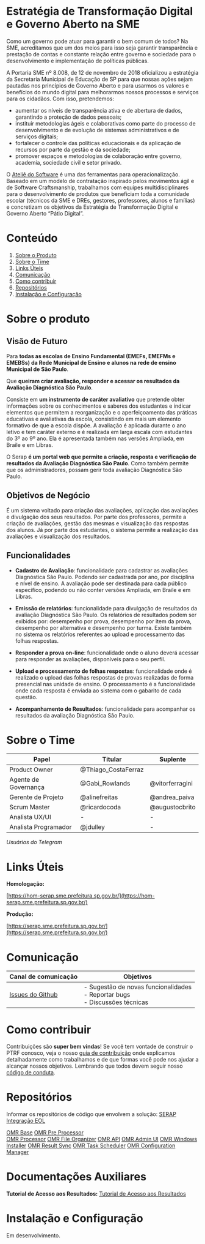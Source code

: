 # Estratégia de Transformação Digital e Governo Aberto na SME

Como um governo pode atuar para garantir o bem comum de todos? Na SME, acreditamos que um dos meios para isso seja garantir transparência e prestação de contas e constante relação entre governo e sociedade para o desenvolvimento e implementação de políticas públicas. 

A Portaria SME nº 8.008, de 12 de novembro de 2018 oficializou a estratégia da Secretaria Municipal de Educação de SP para que nossas ações sejam pautadas nos princípios de Governo Aberto e para usarmos os valores e benefícios do mundo digital para melhorarmos nossos processos e serviços para os cidadãos. 
Com isso, pretendemos: 
- aumentar os níveis de transparência ativa e de abertura de dados, garantindo a proteção de dados pessoais; 
- instituir metodologias ágeis e colaborativas como parte do processo de desenvolvimento e de evolução de sistemas administrativos e de serviços digitais; 
- fortalecer o controle das políticas educacionais e da aplicação de recursos por parte da gestão e da sociedade; 
- promover espaços e metodologias de colaboração entre governo, academia, sociedade civil e setor privado. 

O [Ateliê do Software](http://forum.govit.prefeitura.sp.gov.br/uploads/default/original/1X/c88a4715eb3f9fc3ceb882c1f6afe9e308805a17.pdf) é uma das ferramentas para operacionalização. Baseado em um modelo de contratação inspirado pelos movimentos ágil e de Software Craftsmanship, trabalhamos com equipes multidisciplinares para o desenvolvimento de produtos que beneficiam toda a comunidade escolar (técnicos da SME e DREs, gestores, professores, alunos e famílias) e concretizam os objetivos da Estratégia de Transformação Digital e Governo Aberto “Pátio Digital”.

# Conteúdo

 1. [Sobre o Produto](#Sobre-o-Produto)
 2. [Sobre o Time](#Sobre-o-Time)
 3. [Links Úteis](#Links-Úteis)
 4. [Comunicação](#Comunicação)
 5. [Como contribuir](#como-contribuir)
 6. [Repositórios](#Repositórios)
 7. [Instalação e Configuração](#Instalação-e-Configuração)

# Sobre o produto

## Visão de Futuro

Para **todas as escolas de Ensino Fundamental (EMEFs, EMEFMs e EMEBSs) da Rede Municipal de Ensino e alunos na rede de ensino Municipal de São Paulo**.

Que **queiram criar avaliação, responder e acessar os resultados da Avaliação Diagnóstica São Paulo**.

Consiste em **um instrumento de caráter avaliativo** que pretende obter informações sobre os conhecimentos e saberes dos estudantes e indicar elementos que permitem a reorganização e o aperfeiçoamento das práticas educativas e avaliativas da escola, consistindo em mais um elemento formativo de que a escola dispõe. A avaliação é aplicada durante o ano letivo e tem caráter externo e é realizada em larga escala com estudantes do 3º ao 9º ano. Ela é apresentada também nas versões Ampliada, em Braile e em Libras.

O Serap **é um portal web que permite a criação, resposta e verificação de resultados da Avaliação Diagnóstica São Paulo**. Como também permite que os administradores, possam gerir toda avaliação Diagnóstica São Paulo.

## Objetivos de Negócio

É um sistema voltado para criação das avaliações, aplicação das avaliações e divulgação dos seus resultados. Por parte dos professores, permite a criação de avaliações, gestão das mesmas e visualização das respostas dos alunos. Já por parte dos estudantes, o sistema permite a realização das avaliações e visualização dos resultados.

## Funcionalidades

- **Cadastro de Avaliação**: funcionalidade para cadastrar as avaliações Diagnóstica São Paulo. Podendo ser cadastrada por ano, por disciplina e nível de ensino. A avaliação pode ser destinada para cada público especifico, podendo ou não conter versões Ampliada, em Braile e em Libras.

- **Emissão de relatórios**: funcionalidade para divulgação de resultados da avaliação Diagnóstica São Paulo. Os relatórios de resultados podem ser exibidos por: desempenho por prova, desempenho por item da prova, desempenho por alternativa e desempenho por turma. Existe também no sistema os relatórios referentes ao upload e processamento das folhas respostas.

- **Responder a prova on-line**: funcionalidade onde o aluno deverá acessar para responder as avaliações, disponíveis para o seu perfil.

- **Upload e processamento de folhas respostas**: funcionalidade onde é realizado o upload das folhas respostas de provas realizadas de forma presencial nas unidade de ensino. O processamento é a funcionalidade onde cada resposta é enviada ao sistema com o gabarito de cada questão.

- **Acompanhamento de Resultados**: funcionalidade para acompanhar os resultados da avaliação Diagnóstica São Paulo.

# Sobre o Time

<table>
<thead>
<tr>
<th>Papel</th>
<th>Titular</th>
<th>Suplente</th>
</tr>
</thead>
<tbody>
<tr>
<td>Product Owner</td>
<td>@Thiago_CostaFerraz</td>
<td></td>
</tr>
<tr>
<td>Agente de Governança</td>
<td>@Gabi_Rowlands</td>
<td>@vitorferragini</td>
</tr>
<tr>
<td>Gerente de Projeto</td>
<td>@alinefreitas</td>
<td>@andrea_paiva</td>
</tr>
<tr>
<td>Scrum Master</td>
<td>@ricardocoda</td>
<td>@augustocbrito</td>
</tr>
<tr>
<td>Analista UX/UI</td>
<td>-</td>
<td>-</td>
</tr>
<tr>
<td>Analista Programador</td>
<td>@jdulley</td>
<td>-</td>
</tr>
</tbody>
</table>

*Usuários do Telegram*

# Links Úteis

**Homologação:**

[https://hom-serap.sme.prefeitura.sp.gov.br/](https://hom-serap.sme.prefeitura.sp.gov.br/)

**Produção:**

[https://serap.sme.prefeitura.sp.gov.br/](https://serap.sme.prefeitura.sp.gov.br/)


# Comunicação

| Canal de comunicação | Objetivos |
|----------------------|-----------|
| [Issues do Github](https://github.com/prefeiturasp/SME-Serap-main/issues) | - Sugestão de novas funcionalidades<br> - Reportar bugs<br> - Discussões técnicas |


# Como contribuir

Contribuições são **super bem vindas**! Se você tem vontade de construir o PTRF conosco, veja o nosso [guia de contribuição](./CONTRIBUTING.md) onde explicamos detalhadamente como trabalhamos e de que formas você pode nos ajudar a alcançar nossos objetivos. Lembrando que todos devem seguir  nosso [código de conduta](./CODEOFCONDUCT.md).

# Repositórios
Informar os repositórios de código que envolvem a solução:
[SERAP](https://github.com/prefeiturasp/SME-Serap-main)
[Integração EOL](https://github.com/prefeiturasp/SME-Integracao-EOL)

[OMR Base](https://github.com/prefeiturasp/SME-omr-base)
[OMR Pre Processor](https://github.com/prefeiturasp/SME-omr-preprocessor)  
[OMR Processor](https://github.com/prefeiturasp/SME-omr-processor)
[OMR File Organizer](https://github.com/prefeiturasp/SME-omr-file-organizer)
[OMR API](https://github.com/prefeiturasp/SME-omr-api  )
[OMR Admin UI](https://github.com/prefeiturasp/SME-omr-admin-ui )
[OMR Windows Installer](https://github.com/prefeiturasp/SME-omr-windows-installer )
[OMR Result Sync](https://github.com/prefeiturasp/SME-omr-result-sync) 
[OMR Task Scheduler](https://github.com/prefeiturasp/SME-omr-task-scheduler )
[OMR Configuration Manager](https://github.com/prefeiturasp/SME-omr-configuration-manager)

# Documentações Auxiliares

**Tutorial de Acesso aos Resultados:**
[Tutorial de Acesso aos Resultados](https://educacao.sme.prefeitura.sp.gov.br/wp-content/uploads/Portals/1/Files/37706.pdf)

# Instalação e Configuração

Em desenvolvimento.
